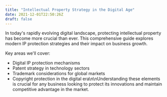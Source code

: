 ```yaml
---
title: "Intellectual Property Strategy in the Digital Age"
date: 2021-12-01T22:50:26Z
draft: false
---
```


In today's rapidly evolving digital landscape, protecting intellectual property has become more crucial than ever. This comprehensive guide explores modern IP protection strategies and their impact on business growth.

Key areas we'll cover:
- Digital IP protection mechanisms
-  Patent strategy in technology sectors
-  Trademark considerations for global markets
- Copyright protection in the digital era\n\nUnderstanding these elements is crucial for any business looking to protect its innovations and maintain competitive advantage in the market.

